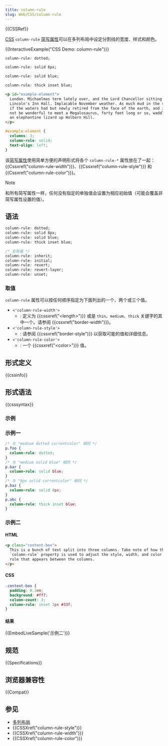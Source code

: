 ```yaml
---
title: column-rule
slug: Web/CSS/column-rule
---
```


{{CSSRef}}

[CSS](/zh-CN/docs/Web/CSS) `column-rule` [简写属性](/zh-CN/docs/Web/CSS/Shorthand_properties)可以在多列布局中设定分割线的宽度、样式和颜色。

{{InteractiveExample("CSS Demo: column-rule")}}

```css interactive-example-choice
column-rule: dotted;
```

```css interactive-example-choice
column-rule: solid 6px;
```

```css interactive-example-choice
column-rule: solid blue;
```

```css interactive-example-choice
column-rule: thick inset blue;
```

```html interactive-example
<p id="example-element">
  London. Michaelmas term lately over, and the Lord Chancellor sitting in
  Lincoln's Inn Hall. Implacable November weather. As much mud in the streets as
  if the waters had but newly retired from the face of the earth, and it would
  not be wonderful to meet a Megalosaurus, forty feet long or so, waddling like
  an elephantine lizard up Holborn Hill.
</p>
```

```css interactive-example
#example-element {
  columns: 3;
  column-rule: solid;
  text-align: left;
}
```

该[简写属性](/zh-CN/docs/Web/CSS/Shorthand_properties)使用简单方便的声明形式将各个 `column-rule-*` 属性放在了一起：{{Cssxref("column-rule-width")}}、{{Cssxref("column-rule-style")}} 和 {{Cssxref("column-rule-color")}}。

> [!NOTE]
> 和所有简写属性一样，任何没有指定的单独值会设置为相应初始值（可能会覆盖非简写属性设置的值）。

## 语法

```css
column-rule: dotted;
column-rule: solid 8px;
column-rule: solid blue;
column-rule: thick inset blue;

/* 全局值 */
column-rule: inherit;
column-rule: initial;
column-rule: revert;
column-rule: revert-layer;
column-rule: unset;
```

### 取值

`column-rule` 属性可以按任何顺序指定为下面列出的一个、两个或三个值。

- `<'column-rule-width'>`
  - : 定义为 {{cssxref("&lt;length&gt;")}} 或是 `thin`、`medium`、`thick` 关键字的其中一个。请参阅 {{cssxref("border-width")}}。
- `<'column-rule-style'>`
  - : 请参阅 {{cssxref("border-style")}} 以获取可能的值和详细信息。
- `<'column-rule-color'>`
  - : 一个 {{cssxref("&lt;color&gt;")}} 值。

## 形式定义

{{cssinfo}}

## 形式语法

{{csssyntax}}

### 示例

### 示例一

```css
/* 与 "medium dotted currentcolor" 相同 */
p.foo {
  column-rule: dotted;
}
/* 与 "medium solid blue" 相同 */
p.bar {
  column-rule: solid blue;
}
/* 与 "8px solid currentcolor" 相同 */
p.baz {
  column-rule: solid 8px;
}
p.abc {
  column-rule: thick inset blue;
}
```

### 示例二

#### HTML

```html
<p class="content-box">
  This is a bunch of text split into three columns. Take note of how the
  `column-rule` property is used to adjust the style, width, and color of the
  rule that appears between the columns.
</p>
```

#### CSS

```css
.content-box {
  padding: 0.3em;
  background: #ff7;
  column-count: 3;
  column-rule: inset 2px #33f;
}
```

#### 结果

{{EmbedLiveSample('示例二')}}

## 规范

{{Specifications}}

## 浏览器兼容性

{{Compat}}

## 参见

- [多列布局](/zh-CN/docs/Learn_web_development/Core/CSS_layout/Multiple-column_Layout)
- {{CSSXref("column-rule-style")}}
- {{CSSXref("column-rule-width")}}
- {{CSSXref("column-rule-color")}}
